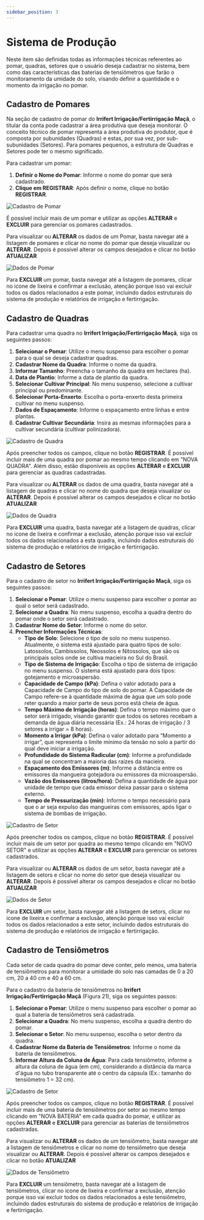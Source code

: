 ```yaml
---
sidebar_position: 3
---
```


# Sistema de Produção

Neste item são definidas todas as informações técnicas referentes ao pomar, quadras, setores que o usuário deseja cadastrar no sistema, bem como das características das baterias de tensiômetros que farão o monitoramento da umidade do solo, visando definir a quantidade e o momento da irrigação no pomar.

## Cadastro de Pomares

Na seção de cadastro de pomar do **Irrifert Irrigação/Fertirrigação Maçã**, o titular da conta pode cadastrar a área produtiva que deseja monitorar. O conceito técnico de pomar representa a área produtiva do produtor, que é composta por subunidades (Quadras) e estas, por sua vez, por sub-subunidades (Setores). Para pomares pequenos, a estrutura de Quadras e Setores pode ter o mesmo significado.

Para cadastrar um pomar:

1. **Definir o Nome do Pomar**: Informe o nome do pomar que será cadastrado.
2. **Clique em REGISTRAR**: Após definir o nome, clique no botão **REGISTRAR**.

![Cadastro de Pomar](https://github.com/user-attachments/assets/04feaf2e-0f28-4ded-834c-79e994831eab)

É possível incluir mais de um pomar e utilizar as opções **ALTERAR** e **EXCLUIR** para gerenciar os pomares cadastrados.

Para visualizar ou **ALTERAR** os dados de um Pomar, basta navegar até a listagem de pomares e clicar no nome do pomar que deseja visualizar ou **ALTERAR**. Depois é possível alterar os campos desejados e clicar no botão **ATUALIZAR**

![Dados de Pomar](https://github.com/user-attachments/assets/5358e705-76b7-498c-8c4a-55fc70575e10)

Para **EXCLUIR** um pomar, basta navegar até a listagem de pomares, clicar no icone de lixeira e confirmar a exclusão, atenção porque isso vai excluir todos os dados relacionados a este pomar, incluindo dados estruturais do sistema de produção e relatórios de irrigação e fertirrigação.

## Cadastro de Quadras

Para cadastrar uma quadra no **Irrifert Irrigação/Fertirrigação Maçã**, siga os seguintes passos:

1. **Selecionar o Pomar**: Utilize o menu suspenso para escolher o pomar para o qual se deseja cadastrar quadras.
2. **Cadastrar Nome da Quadra**: Informe o nome da quadra.
3. **Informar Tamanho**: Preencha o tamanho da quadra em hectares (ha).
4. **Data de Plantio**: Informe a data de plantio da quadra.
5. **Selecionar Cultivar Principal**: No menu suspenso, selecione a cultivar principal ou predominante.
6. **Selecionar Porta-Enxerto**: Escolha o porta-enxerto desta primeira cultivar no menu suspenso.
7. **Dados de Espaçamento**: Informe o espaçamento entre linhas e entre plantas.
8. **Cadastrar Cultivar Secundária**: Insira as mesmas informações para a cultivar secundária (cultivar polinizadora).

![Cadastro de Quadra](https://github.com/user-attachments/assets/6c88c579-dcc7-44f2-a98a-2520e39e0010)

Após preencher todos os campos, clique no botão **REGISTRAR**. É possível incluir mais de uma quadra por pomar ao mesmo tempo clicando em "NOVA QUADRA". Além disso, estão disponíveis as opções **ALTERAR** e **EXCLUIR** para gerenciar as quadras cadastradas.

Para visualizar ou **ALTERAR** os dados de uma quadra, basta navegar até a listagem de quadras e clicar no nome do quadra que deseja visualizar ou **ALTERAR**. Depois é possível alterar os campos desejados e clicar no botão **ATUALIZAR**

![Dados de Quadra](https://github.com/user-attachments/assets/d5f8962c-7355-4add-a787-6d34a7d87b73)

Para **EXCLUIR** uma quadra, basta navegar até a listagem de quadras, clicar no icone de lixeira e confirmar a exclusão, atenção porque isso vai excluir todos os dados relacionados a esta quadra, incluindo dados estruturais do sistema de produção e relatórios de irrigação e fertirrigação.

## Cadastro de Setores

Para o cadastro de setor no **Irrifert Irrigação/Fertirrigação Maçã**, siga os seguintes passos:

1. **Selecionar o Pomar**: Utilize o menu suspenso para escolher o pomar ao qual o setor será cadastrado.
2. **Selecionar a Quadra**: No menu suspenso, escolha a quadra dentro do pomar onde o setor será cadastrado.
3. **Cadastrar Nome do Setor**: Informe o nome do setor.
4. **Preencher Informações Técnicas**:
   - **Tipo de Solo**: Selecione o tipo de solo no menu suspenso. Atualmente, o sistema está ajustado para quatro tipos de solo: Latossolos, Cambissolos, Neossolos e Nitossolos, que são os principais solos onde se cultiva macieira no Sul do Brasil.
   - **Tipo de Sistema de Irrigação**: Escolha o tipo de sistema de irrigação no menu suspenso. O sistema está ajustado para dois tipos: gotejamento e microaspersão.
   - **Capacidade de Campo (kPa)**: Defina o valor adotado para a Capacidade de Campo do tipo de solo do pomar. A Capacidade de Campo refere-se à quantidade máxima de água que um solo pode reter quando a maior parte de seus poros está cheia de água.
   - **Tempo Máximo de Irrigação (horas)**: Defina o tempo máximo que o setor será irrigado, visando garantir que todos os setores recebam a demanda de água diária necessária (Ex.: 24 horas de irrigação / 3 setores a irrigar = 8 horas).
   - **Momento a Irrigar (kPa)**: Defina o valor adotado para “Momento a irrigar”, que representa o limite mínimo da tensão no solo a partir do qual deve iniciar a irrigação.
   - **Profundidade do Sistema Radicular (cm)**: Informe a profundidade na qual se concentram a maioria das raízes da macieira.
   - **Espaçamento dos Emissores (m)**: Informe a distância entre os emissores da mangueira gotejadora ou emissores da microaspersão.
   - **Vazão dos Emissores (litros/hora)**: Defina a quantidade de água por unidade de tempo que cada emissor deixa passar para o sistema externo.
   - **Tempo de Pressurização (min)**: Informe o tempo necessário para que o ar seja expulso das mangueiras com emissores, após ligar o sistema de bombas de irrigação.

![Cadastro de Setor](https://github.com/user-attachments/assets/f338aad1-6064-4ac3-9c3e-435fd49fd7e4)

Após preencher todos os campos, clique no botão **REGISTRAR**. É possível incluir mais de um setor por quadra ao mesmo tempo clicando em "NOVO SETOR" e utilizar as opções **ALTERAR** e **EXCLUIR** para gerenciar os setores cadastrados.

Para visualizar ou **ALTERAR** os dados de um setor, basta navegar até a listagem de setors e clicar no nome do setor que deseja visualizar ou **ALTERAR**. Depois é possível alterar os campos desejados e clicar no botão **ATUALIZAR**

![Dados de Setor](https://github.com/user-attachments/assets/8c841b87-cf29-4302-bb75-7099ade3b3f1)

Para **EXCLUIR** um setor, basta navegar até a listagem de setors, clicar no icone de lixeira e confirmar a exclusão, atenção porque isso vai excluir todos os dados relacionados a este setor, incluindo dados estruturais do sistema de produção e relatórios de irrigação e fertirrigação.

## Cadastro de Tensiômetros

Cada setor de cada quadra do pomar deve conter, pelo menos, uma bateria de tensiômetros para monitorar a umidade do solo nas camadas de 0 a 20 cm, 20 a 40 cm e 40 a 60 cm.

Para o cadastro da bateria de tensiômetros no **Irrifert Irrigação/Fertirrigação Maçã** (Figura 21), siga os seguintes passos:

1. **Selecionar o Pomar**: Utilize o menu suspenso para escolher o pomar ao qual a bateria de tensiômetros será cadastrada.
2. **Selecionar a Quadra**: No menu suspenso, escolha a quadra dentro do pomar.
3. **Selecionar o Setor**: No menu suspenso, escolha o setor dentro da quadra.
4. **Cadastrar Nome da Bateria de Tensiômetros**: Informe o nome da bateria de tensiômetros.
5. **Informar Altura da Coluna de Água**: Para cada tensiômetro, informe a altura da coluna de água (em cm), considerando a distância da marca d'água no tubo transparente até o centro da cápsula (Ex.: tamanho do tensiômetro 1 = 32 cm).

![Cadastro de Setor](https://github.com/user-attachments/assets/762137ed-05a5-4bb4-9e4a-c18e28f7fdf9)

Após preencher todos os campos, clique no botão **REGISTRAR**. É possível incluir mais de uma bateria de tensiômetros por setor ao mesmo tempo clicando em "NOVA BATERIA" em cada quadra do pomar, e utilizar as opções **ALTERAR** e **EXCLUIR** para gerenciar as baterias de tensiômetros cadastradas.

Para visualizar ou **ALTERAR** os dados de um tensiômetro, basta navegar até a listagem de tensiômetros e clicar no nome do tensiômetro que deseja visualizar ou **ALTERAR**. Depois é possível alterar os campos desejados e clicar no botão **ATUALIZAR**

![Dados de Tensiômetro](https://github.com/user-attachments/assets/0e8e6828-bce4-4d35-a529-1919e9ebc643)

Para **EXCLUIR** um tensiômetro, basta navegar até a listagem de tensiômetros, clicar no icone de lixeira e confirmar a exclusão, atenção porque isso vai excluir todos os dados relacionados a este tensiômetro, incluindo dados estruturais do sistema de produção e relatórios de irrigação e fertirrigação.


